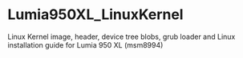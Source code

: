 # Lumia950XL_LinuxKernel
Linux Kernel image, header, device tree blobs, grub loader and Linux installation guide for Lumia 950 XL (msm8994)
